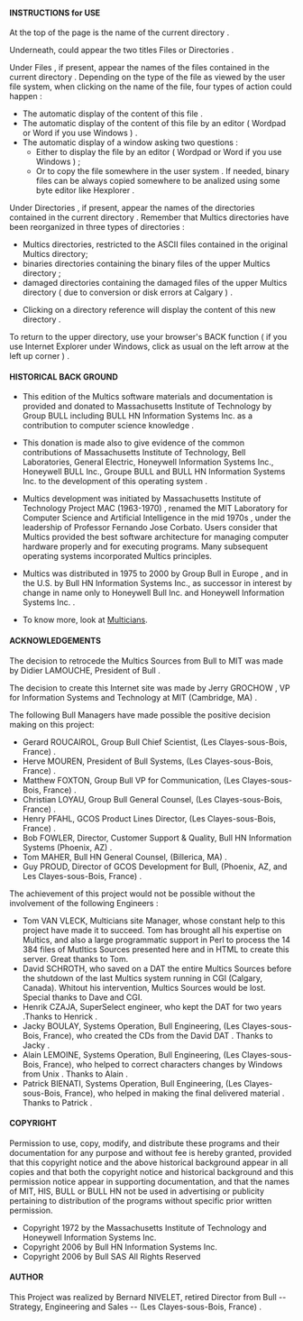 #### INSTRUCTIONS for USE

At the top of the page is the name of the current directory .

Underneath, could appear the two titles Files or Directories .

Under Files , if present, appear the names of the files contained in the current directory . Depending on the type of the file as viewed by the user file system, when clicking on the name of the file, four types of action could happen :
- The automatic display of the content of this file .
- The automatic display of the content of this file by an editor ( Wordpad or Word if you use Windows ) .
- The automatic display of a window asking two questions :
	- Either to display the file by an editor ( Wordpad or Word if you use Windows ) ;
	- Or to copy the file somewhere in the user system .
If needed, binary files can be always copied somewhere to be analized using some byte editor like Hexplorer .

Under Directories , if present, appear the names of the directories contained in the current directory . Remember that Multics directories have been reorganized in three types of directories :

+ Multics directories, restricted to the ASCII files contained in the original Multics directory;
+ binaries directories containing the binary files of the upper Multics directory ;
+ damaged directories containing the damaged files of the upper Multics directory ( due to conversion or disk errors at Calgary ) .
 - Clicking on a directory reference will display the content of this new directory .


To return to the upper directory, use your browser's BACK function ( if you use Internet Explorer under Windows, click as usual on the left arrow at the left up corner ) .

#### HISTORICAL BACK GROUND

- This edition of the Multics software materials and documentation is provided and donated to Massachusetts Institute of Technology by Group BULL including BULL HN Information Systems Inc. as a contribution to computer science knowledge .

- This donation is made also to give evidence of the common contributions of Massachusetts Institute of Technology, Bell Laboratories, General Electric, Honeywell Information Systems Inc., Honeywell BULL Inc., Groupe BULL and BULL HN Information Systems Inc. to the development of this operating system .

- Multics development was initiated by Massachusetts Institute of Technology Project MAC (1963-1970) , renamed the MIT Laboratory for Computer Science and Artificial Intelligence in the mid 1970s , under the leadership of Professor Fernando Jose Corbato. Users consider that Multics provided the best software architecture for managing computer hardware properly and for executing programs. Many subsequent operating systems incorporated Multics principles.

- Multics was distributed in 1975 to 2000 by Group Bull in Europe , and in the U.S. by Bull HN Information Systems Inc., as successor in interest by change in name only to Honeywell Bull Inc. and Honeywell Information Systems Inc. .

- To know more, look at [Multicians](http://www.multicians.org/multics.html).


#### ACKNOWLEDGEMENTS

The decision to retrocede the Multics Sources from Bull to MIT was made by Didier LAMOUCHE, President of Bull .

The decision to create this Internet site was made by Jerry GROCHOW , VP for Information Systems and Technology at MIT (Cambridge, MA) .

The following Bull Managers have made possible the positive decision making on this project:
- Gerard ROUCAIROL, Group Bull Chief Scientist, (Les Clayes-sous-Bois, France) .
- Herve MOUREN, President of Bull Systems, (Les Clayes-sous-Bois, France) .
- Matthew FOXTON, Group Bull VP for Communication, (Les Clayes-sous-Bois, France) .
- Christian LOYAU, Group Bull General Counsel, (Les Clayes-sous-Bois, France) .
- Henry PFAHL, GCOS Product Lines Director, (Les Clayes-sous-Bois, France) .
- Bob FOWLER, Director, Customer Support & Quality, Bull HN Information Systems (Phoenix, AZ) .
- Tom MAHER, Bull HN General Counsel, (Billerica, MA) .
- Guy PROUD, Director of GCOS Development for Bull, (Phoenix, AZ, and Les Clayes-sous-Bois, France) .

The achievement of this project would not be possible without the involvement of the following Engineers :
- Tom VAN VLECK, Multicians site Manager, whose constant help to this project have made it to succeed. Tom has brought all his expertise on Multics, and also a large programmatic support in Perl to process the 14 384 files of Mutltics Sources presented here and in HTML to create this server. Great thanks to Tom.
- David SCHROTH, who saved on a DAT the entire Multics Sources before the shutdown of the last Multics system running in CGI (Calgary, Canada). Whitout his intervention, Multics Sources would be lost. Special thanks to Dave and CGI.
- Henrik CZAJA, SuperSelect engineer, who kept the DAT for two years .Thanks to Henrick .
- Jacky BOULAY, Systems Operation, Bull Engineering, (Les Clayes-sous-Bois, France), who created the CDs from the David DAT . Thanks to Jacky .
- Alain LEMOINE, Systems Operation, Bull Engineering, (Les Clayes-sous-Bois, France), who helped to correct characters changes by Windows from Unix . Thanks to Alain .
- Patrick BIENATI, Systems Operation, Bull Engineering, (Les Clayes-sous-Bois, France), who helped in making the final delivered material . Thanks to Patrick .


#### COPYRIGHT

Permission to use, copy, modify, and distribute these programs and their documentation for any purpose and without fee is hereby granted, provided that this copyright notice and the above historical background appear in all copies and that both the copyright notice and historical background and this permission notice appear in supporting documentation, and that the names of MIT, HIS, BULL or BULL HN not be used in advertising or publicity pertaining to distribution of the programs without specific prior written permission.

- Copyright 1972 by the Massachusetts Institute of Technology and Honeywell Information Systems Inc.
- Copyright 2006 by Bull HN Information Systems Inc.
- Copyright 2006 by Bull SAS
All Rights Reserved


#### AUTHOR

This Project was realized by Bernard NIVELET, retired Director from Bull -- Strategy, Engineering and Sales -- (Les Clayes-sous-Bois, France) .
